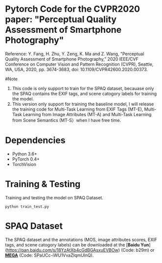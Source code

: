 # Pytorch Code for the CVPR2020 paper: "Perceptual Quality Assessment of Smartphone Photography"
Reference: Y. Fang, H. Zhu, Y. Zeng, K. Ma and Z. Wang, "Perceptual Quality Assessment of Smartphone Photography,"
2020 IEEE/CVF Conference on Computer Vision and Pattern Recognition (CVPR), Seattle, WA, USA, 2020, pp. 3674-3683, doi: 10.1109/CVPR42600.2020.00373.

#Note
1. This code is only support to train for the SPAQ dataset, becauase only the SPAQ contains the EXIF tags, and scene catogory labels for training the model.
2. This version only support for training the baseline model, I will release the training code for Multi-Task Learning from EXIF Tags (MT-E), Multi-Task Learning from Image Attributes (MT-A)
and Multi-Task Learning from Scene Semantics (MT-S）when I have free time.

# Dependencies
- Python 3.6+
- PyTorch 0.4+
- TorchVision

# Training & Testing
Training and testing the model on SPAQ Dataset.
```
python train_test.py
```
# SPAQ Dataset
The SPAQ dataset and the annotations (MOS, image attributes scores, EXIF tags, and scene catogory labels) can be downloaded at the [**Baidu Yun**]
(https://pan.baidu.com/s/18YzAtXb4cGdBGAsxuEVBOw) (Code: b29m) or [**MEGA**](https://mega.nz/folder/SYwUkKjC) (Code: SPaUCc-iWU1VvaZIqmUlnQ).
